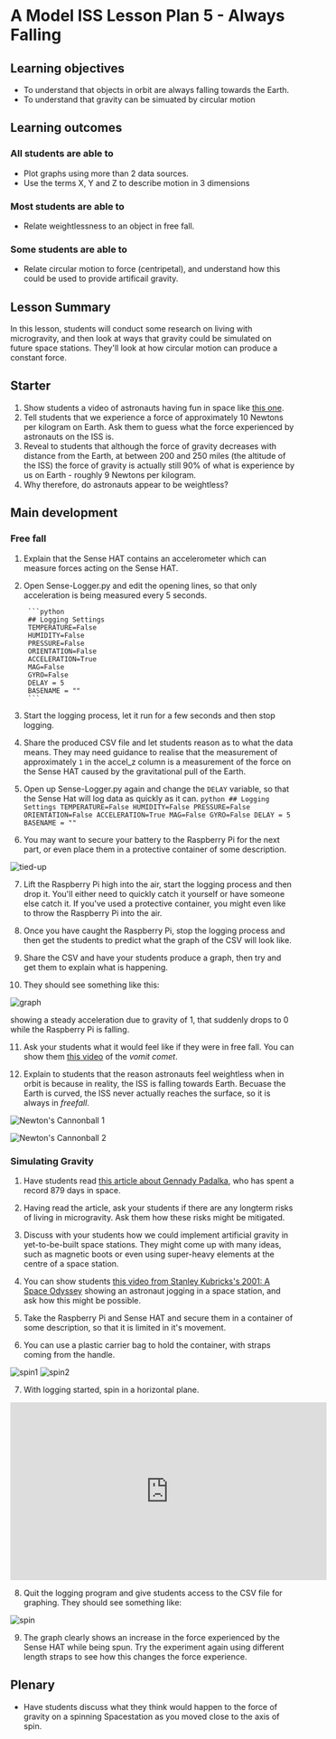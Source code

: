 # A Model ISS Lesson Plan 5 - Always Falling

## Learning objectives

- To understand that objects in orbit are always falling towards the Earth.
- To understand that gravity can be simuated by circular motion

## Learning outcomes

### All students are able to

- Plot graphs using more than 2 data sources.
- Use the terms X, Y and Z to describe motion in 3 dimensions

### Most students are able to

- Relate weightlessness to an object in free fall.

### Some students are able to

- Relate circular motion to force (centripetal), and understand how this could be used to provide artificail gravity.

## Lesson Summary

In this lesson, students will conduct some research on living with microgravity, and then look at ways that gravity could be simulated on future space stations. They'll look at how circular motion can produce a constant force.

## Starter

1. Show students a video of astronauts having fun in space like [this one](https://www.youtube.com/watch?v=coX1u2_KBsQ).
2. Tell students that we experience a force of approximately 10 Newtons per kilogram on Earth. Ask them to guess what the force experienced by astronauts on the ISS is.
3. Reveal to students that although the force of gravity decreases with distance from the Earth, at between 200 and 250 miles (the altitude of the ISS) the force of gravity is actually still 90% of what is experience by us on Earth - roughly 9 Newtons per kilogram.
4. Why therefore, do astronauts appear to be weightless?

## Main development

### Free fall

1. Explain that the Sense HAT contains an accelerometer which can measure forces acting on the Sense HAT.
2. Open Sense-Logger.py and edit the opening lines, so that only acceleration is being measured every 5 seconds.

		```python
		## Logging Settings
		TEMPERATURE=False
		HUMIDITY=False
		PRESSURE=False
		ORIENTATION=False
		ACCELERATION=True
		MAG=False
		GYRO=False
		DELAY = 5
		BASENAME = ""
		```
3. Start the logging process, let it run for a few seconds and then stop logging.

4. Share the produced CSV file and let students reason as to what the data means. They may need guidance to realise that the measurement of approximately `1` in the accel_z column is a measurement of the force on the Sense HAT caused by the gravitational pull of the Earth.

5. Open up Sense-Logger.py again and change the `DELAY` variable, so that the Sense Hat will log data as quickly as it can.
		```python
		## Logging Settings
		TEMPERATURE=False
		HUMIDITY=False
		PRESSURE=False
		ORIENTATION=False
		ACCELERATION=True
		MAG=False
		GYRO=False
		DELAY = 5
		BASENAME = ""
		```
6. You may want to secure your battery to the Raspberry Pi for the next part, or even place them in a protective container of some description.

![tied-up](images/tied-up.jpg)

7. Lift the Raspberry Pi high into the air, start the logging process and then drop it. You'll either need to quickly catch it yourself or have someone else catch it. If you've used a protective container, you might even like to throw the Raspberry Pi into the air.

8. Once you have caught the Raspberry Pi, stop the logging process and then get the students to predict what the graph of the CSV will look like.

9. Share the CSV and have your students produce a graph, then try and get them to explain what is happening.

10. They should see something like this:

![graph](images/graph.png)

showing a steady acceleration due to gravity of 1, that suddenly drops to 0 while the Raspberry Pi is falling.

11. Ask your students what it would feel like if they were in free fall. You can show them [this video](https://www.youtube.com/watch?v=4Y_L8pnDRvY) of the *vomit comet*.

12. Explain to students that the reason astronauts feel weightless when in orbit is because in reality, the ISS is falling towards Earth. Becuase the Earth is curved, the ISS never actually reaches the surface, so it is always in *freefall*.

![Newton's Cannonball 1](https://en.wikipedia.org/wiki/Newton%27s_cannonball#/media/File:Newtonsmountainv%3D6000.gif)

![Newton's Cannonball 2](https://en.wikipedia.org/wiki/Newton%27s_cannonball#/media/File:Newtonsmountainv%3D7300.gif)

### Simulating Gravity

1. Have students read [this article about Gennady Padalka](http://www.telegraph.co.uk/news/science/space/11860476/Astronaut-takes-the-record-for-longest-time-ever-in-space.html), who has spent a record 879 days in space.

2. Having read the article, ask your students if there are any longterm risks of living in microgravity. Ask them how these risks might be mitigated.

3. Discuss with your students how we could implement artificial gravity in yet-to-be-built space stations. They might come up with many ideas, such as magnetic boots or even using super-heavy elements at the centre of a space station.

4. You can show students [this video from Stanley Kubricks's 2001: A Space Odyssey](https://www.youtube.com/watch?v=52cu-8FX5OQ) showing an astronaut jogging in a space station, and ask how this might be possible.

5. Take the Raspberry Pi and Sense HAT and secure them in a container of some description, so that it is limited in it's movement.

6. You can use a plastic carrier bag to hold the container, with straps coming from the handle.

![spin1](images/spin1.jpg)
![spin2](images/spin2.jpg)

7. With logging started, spin in a horizontal plane.

<iframe width="560" height="315" src="https://www.youtube.com/embed/TF_-EVjAWbk" frameborder="0" allowfullscreen></iframe>

8. Quit the logging program and give students access to the CSV file for graphing. They should see something like:

![spin](images/spin.png)

9. The graph clearly shows an increase in the force experienced by the Sense HAT while being spun. Try the experiment again using different length straps to see how this changes the force experience.

## Plenary

- Have students discuss what they think would happen to the force of gravity on a spinning Spacestation as you moved close to the axis of spin.



